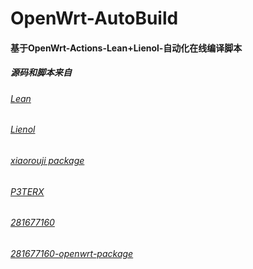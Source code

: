 # OpenWrt-AutoBuild

#### 基于OpenWrt-Actions-Lean+Lienol-自动化在线编译脚本  

  

##### 源码和脚本来自

###### [Lean](https://github.com/coolsnowwolf/lede)
###### [ Lienol](https://github.com/Lienol/openwrt-actions )
###### [ xiaorouji package](https://github.com/xiaorouji/openwrt-package)
###### [P3TERX](https://github.com/P3TERX/Actions-OpenWrt)
###### [281677160](https://github.com/281677160/build-openwrt)
###### [281677160-openwrt-package](https://github.com/281677160/openwrt-package)

